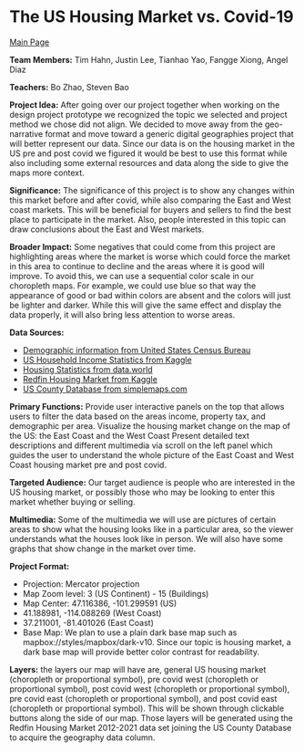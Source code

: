 # The US Housing Market vs. Covid-19

[Main Page](https://tnh333.github.io/covidhousingmarket/index.html)

**Team Members:** Tim Hahn, Justin Lee, Tianhao Yao, Fangge Xiong, Angel Diaz 

**Teachers:** Bo Zhao, Steven Bao

**Project Idea:**
After going over our project together when working on the design project prototype we recognized the topic we selected and project method we chose did not align. We decided to move away from the geo-narrative format and move toward a generic digital geographies project that will better represent our data. Since our data is on the housing market in the US pre and post covid we figured it would be best to use this format while also including some external resources and data along the side to give the maps more context. 

**Significance:**
The significance of this project is to show any changes within this market before and after covid, while also comparing the East and West coast markets. This will be beneficial for buyers and sellers to find the best place to participate in the market. Also, people interested in this topic can draw conclusions about the East and West markets.

**Broader Impact:**
Some negatives that could come from this project are highlighting areas where the market is worse which could force the market in this area to continue to decline and the areas where it is good will improve. To avoid this, we can use a sequential color scale in our choropleth maps. For example, we could use blue so that way the appearance of good or bad within colors are absent and the colors will just be lighter and darker. While this will give the same effect and display the data properly, it will also bring less attention to worse areas. 

**Data Sources:**
-	[Demographic information from United States Census Bureau](https://www.census.gov/data/tables.html)
-	[US Household Income Statistics from Kaggle](https://www.kaggle.com/datasets/goldenoakresearch/us-household-income-stats-geo-locations?select=kaggle_income.csv)
-	[Housing Statistics from data.world](https://data.world/adv34715/housing-price-and-population-change/workspace/file?filename=State_Zhvi_AllHomes.csv)
-	[Redfin Housing Market from Kaggle](https://www.kaggle.com/datasets/thuynyle/redfin-housing-market-data/code?select=state_market_tracker.tsv000)
-	[US County Database from simplemaps.com](https://simplemaps.com/data/us-counties)

**Primary Functions:**
Provide user interactive panels on the top that allows users to filter the data based on the areas income, property tax, and demographic per area.
Visualize the housing market change on the map of the US: the East Coast and the West Coast
Present detailed text descriptions and different multimedia via scroll on the left panel which guides the user to understand the whole picture of the East Coast and West Coast housing market pre and post covid.

**Targeted Audience:**
Our target audience is people who are interested in the US housing market, or possibly those who may be looking to enter this market whether buying or selling. 

**Multimedia:**
Some of the multimedia we will use are pictures of certain areas to show what the housing looks like in a particular area, so the viewer understands what the houses look like in person. We will also have some graphs that show change in the market over time. 

**Project Format:**
-	Projection: Mercator projection 
-	Map Zoom level: 3 (US Continent) - 15 (Buildings)
-	Map Center: 	47.116386, -101.299591 (US)
-	41.188981, -114.088269 (West Coast) 
-	37.211001, -81.401026 (East Coast)
-	Base Map: We plan to use a plain dark base map such as mapbox://styles/mapbox/dark-v10. Since our topic is housing market, a dark base map will provide better color contrast for readability.

**Layers:** the layers our map will have are, general US housing market (choropleth or proportional symbol), pre covid west (choropleth or proportional symbol),  post covid west (choropleth or proportional symbol),  pre covid east (choropleth or proportional symbol),  and post covid east (choropleth or proportional symbol). This will be shown through clickable buttons along the side of our map. Those layers will be generated using the Redfin Housing Market 2012-2021 data set joining the US County Database to acquire the geography data column.
